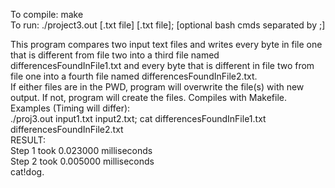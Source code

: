 To compile: make <br/>
To run: ./project3.out [.txt file] [.txt file]; [optional bash cmds separated by ;] <br/>

This program compares two input text files and writes every byte in file one that is different from file two into a third file named differencesFoundInFile1.txt and every byte that is different in file two from file one into a fourth file named differencesFoundInFile2.txt. <br/>
If either files are in the PWD, program will overwrite the file(s) with new output. If not, program will create the files. Compiles with Makefile. <br/>
Examples (Timing will differ): <br/>
./proj3.out input1.txt input2.txt; cat differencesFoundInFile1.txt differencesFoundInFile2.txt <br/>
RESULT: <br/>
Step 1 took 0.023000 milliseconds <br/>
Step 2 took 0.005000 milliseconds <br/>
cat!dog.
